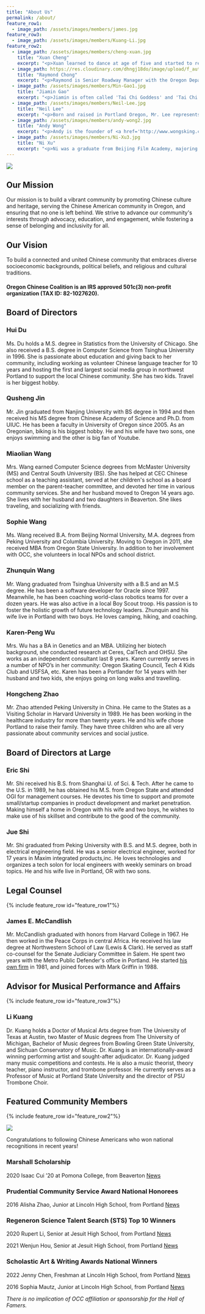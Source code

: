 ```yaml
---
title: "About Us"
permalink: /about/
feature_row1:
  - image_path: /assets/images/members/james.jpg
feature_row3:
  - image_path: /assets/images/members/Kuang-Li.jpg
feature_row2:
  - image_path: /assets/images/members/cheng-xuan.jpg
    title: "Xuan Cheng"
    excerpt: "<p>Xuan learned to dance at age of five and started to receive medals in many major ballet competitions from 2004, including Shanghai and New York International Ballet Competitions. She was the Gold medalist at 2006 National Taoli Cup Dance Competition in China.</p><p>Xuan performed in over 20 countries throughout Europe, Asia and North America. She joined Oregon Ballet Theatre as its  female principal dancer in 2011.</p><p>She co-founded <a href='http://oiballet.org/ac/'>Oregon International Ballet Academy</a>, where she shares her experience and passion to young dancers.</p>"
  - image_path: https://res.cloudinary.com/dhngj18do/image/upload/f_auto,q_auto/v1/images/activities/talk_raymond_chong1_ra1nmzabzaep4ftfnu8b
    title: "Raymond Chong"
    excerpt: "<p>Raymond is Senior Roadway Manager with the Oregon Department of Transportation at Portland in Oregon. He is responsible for preliminary engineering of transportation improvement projects in Portland metro region.</p><p>Born and raised in Los Angeles, Raymond is 6th generation Chinese American, with family roots in America extending back to California Gold Rush (1849 to 1855), Transcontinental Railroad (1865 to 1869), Boston Chinatown (1892 to 1926), Cambridge Imperial Restaurant (1923 to 1936), and Kubla Khan Theater Restaurant (1946 to 1950).</p>"
  - image_path: /assets/images/members/Min-Gao1.jpg
    title: "Jiamin Gao"
    excerpt: "<p>Jiamin is often called 'Tai Chi Goddess' and 'Tai Chi Queen' in sports magazines. From 1989 to 1998, she was awarded numerous titles including ‘World Wushu Championship’. She won a total of 32 gold medals during the period. She is the first grand slam in world series and so far no one has ever gone beyond what she had achieved.</p><p>In 2016, during 'the Second World Tai Chi Chuan' in Warsaw, Poland, Jiamin was the United States team coach and deputy leader.</p><p>She is running <a href='http://www.uswushu.com/'>U.S. Wushu Center</a> in NW Portland.</p>"
  - image_path: /assets/images/members/Neil-Lee.jpg
    title: "Neil Lee"
    excerpt: "<p>Born and raised in Portland Oregon, Mr. Lee represents the American born Chinese community. An Architect by profession, he owns and operates <a href='http://www.leekainc.com/'>LEEKA Architecture and Planning</a>. Mr. Lee is also very active in the Chinese Community. He is currently holding the leadership positions in various Chinese organizations including CCBA, Bing Kong Tong Association, and Lee's Association. Mr. Lee is committed to improving and uniting our Chinese community through collaboration and cooperation despite language, political, and geographic barriers.</p>"
  - image_path: /assets/images/members/andy-wong2.jpg
    title: "Andy Wong"
    excerpt: "<p>Andy is the founder of <a href='http://www.wongsking.com/'>Wong's King Seafood Restaurant</a> in Portland, Oregon. He has a very long list of titles, including World Master Chef, China’s Golden Chef, Honorable Chairman of International Chef Association in France, The Top Entrepreneurs in China, Visiting Professor in Fujian Chef College, and member of China’s All-Star Chefs.</p><p>The Restaurant received many awards over the years, in particular, named as “Top 100 Chinese Restaurant in the U.S.A” for 4 years in a row. It is one of the most popular places to host community events.</p>"
  - image_path: /assets/images/members/Ni-Xu3.jpg
    title: "Ni Xu"
    excerpt: "<p>Ni was a graduate from Beijing Film Academy, majoring in film script writing.  He had an extensive experience in the film industry, working as a screenwriter, photographer, documentary and film director.</p><p>In 2012, Ni and his family came to the United States, eventually settled in Portland, hoping to do their part to record the revival of the Chinese community in Portland.</p><p>Ni’s wife, Faye, is a marketing guru, who was directly responsible for directing Portland Chinatown Saturday Performance series.</p>"
---
```

![](https://res.cloudinary.com/dhngj18do/image/upload/f_auto,q_auto/v1/images/bbe6f25c77ca030fbcd56311dbff79de)

## Our Mission

Our mission is to build a vibrant community by promoting Chinese culture and heritage, serving the Chinese American community in Oregon, and ensuring that no one is left behind. We strive to advance our community's interests through advocacy, education, and engagement, while fostering a sense of belonging and inclusivity for all. 

## Our Vision

To build a connected and united Chinese community that embraces diverse socioeconomic backgrounds, political beliefs, and religious and cultural traditions.

#### Oregon Chinese Coalition is an IRS approved 501c(3) non-profit organization (TAX ID: 82-1027620).

## Board of Directors

### Hui Du

Ms. Du holds a M.S. degree in Statistics from the University of Chicago. She also received a B.S. degree in Computer Science from Tsinghua University in 1996. She is passionate about education and giving back to her community, including working as volunteer Chinese language teacher for 10 years and hosting the first and largest social media group in northwest Portland to support the local Chinese community. She has two kids. Travel is her biggest hobby.

### Qusheng Jin

Mr. Jin graduated from Nanjing University with BS degree in 1994 and then received his MS degree from Chinese Academy of Science and Ph.D. from UIUC. He has been a faculty in University of Oregon since 2005. As an Oregonian, biking is his biggest hobby. He and his wife have two sons, one enjoys swimming and the other is big fan of Youtube.

### Miaolian Wang

Mrs. Wang earned Computer Science degrees from McMaster University (MS) and Central South University (BS).  She has helped at CEC Chinese school as a teaching assistant, served at her children's school as a board member on the parent-teacher committee, and devoted her time in various community services.  She and her husband moved to Oregon 14 years ago.  She lives with her husband and two daughters in Beaverton.  She likes traveling, and socializing with friends.

### Sophie Wang

Ms. Wang received B.A. from Beijing Normal University, M.A. degrees from Peking University and Columbia University. Moving to Oregon in 2011, she received MBA from Oregon State University. In addition to her involvement with OCC, she volunteers in local NPOs and school district.   

### Zhunquin Wang

Mr. Wang graduated from Tsinghua University with a B.S and an M.S degree.  He has been a software developer for Oracle since 1997.  Meanwhile, he has been coaching world-class robotics teams for over a dozen years. He was also active in a local Boy Scout troop. His passion is to foster the holistic growth of future technology leaders.  Zhunquin and his wife live in Portland with two boys.  He loves camping, hiking, and coaching.

### Karen-Peng Wu

Mrs. Wu has a BA in Genetics and an MBA. Utilizing her biotech background, she conducted research at Ceres, CalTech and OHSU. She works as an independent consultant last 8 years. Karen currently serves in a number of NPO’s in her community: Oregon Skating Council, Tech 4 Kids Club and USFSA, etc. Karen has been a Portlander for 14 years with her husband and two kids, she enjoys going on long walks and travelling.

### Hongcheng Zhao

Mr. Zhao attended Peking University in China. He came to the States as a Visiting Scholar in Harvard University in 1989. He has been working in the healthcare industry for more than twenty years. He and his wife chose Portland to raise their family. They have three children who are all very passionate about community services and social justice.

## Board of Directors at Large

### Eric Shi

Mr. Shi received his B.S. from Shanghai U. of Sci. & Tech. After he came to the U.S. in 1989, he has obtained his M.S. from Oregon State and attended OGI for management courses. He devotes his time to support and promote small/startup companies in product development and market penetration. Making himself a home in Oregon with his wife and two boys, he wishes to make use of his skillset and contribute to the good of the community.

### Jue Shi

Mr. Shi graduated from Peking University with B.S. and M.S. degree, both in electrical engineering field. He was a senior electrical engineer, worked for 17 years in Maxim integrated products,inc. He loves technologies and organizes a tech solon for local engineers with weekly seminars on broad topics. He and his wife live in Portland, OR with two sons.


## Legal Counsel

{% include feature_row id="feature_row1"%}

### James E. McCandlish

Mr. McCandlish graduated with honors from Harvard College in 1967. He then worked in the Peace Corps in central Africa. He received his law degree at Northwestern School of Law (Lewis & Clark). He served as staff co-counsel for the Senate Judiciary Committee in Salem. He spent two years with the Metro Public Defender's office in Portland. He started [his own firm](http://griffinandmccandlish.com) in 1981, and joined forces with Mark Griffin in 1988.

## Advisor for Musical Performance and Affairs

{% include feature_row id="feature_row3"%}

### Li Kuang

Dr. Kuang holds a Doctor of Musical Arts degree from The University of Texas at Austin, two Master of Music degrees from The University of Michigan, Bachelor of Music degrees from Bowling Green State University, and Sichuan Conservatory of Music. Dr. Kuang is an internationally-award winning performing artist and sought-after adjudicator. Dr. Kuang judged many music competitions and contests. He is also a music theorist, theory teacher, piano instructor, and trombone professor. He currently serves as a Professor of Music at Portland State University and the director of PSU Trombone Choir.

## Featured Community Members

{% include feature_row id="feature_row2"%}

![](https://res.cloudinary.com/dhngj18do/image/upload/f_auto,q_auto/v1/images/logo/oaarg1kffmrs0wyx3yrb)

Congratulations to following Chinese Americans who won national recognitions in recent years!

### Marshall Scholarship

2020 Isaac Cui ’20 at Pomona College, from Beaverton [News](https://www.pomona.edu/news/2019/12/09-isaac-cui-20-awarded-prestigious-marshall-scholarship-study-uk)

### Prudential Community Service Award National Honorees

2016 Alisha Zhao, Junior at Lincoln High School, from Portland [News](https://spirit.prudential.com/honoree/2016/or/alisha-zhao)

### Regeneron Science Talent Search (STS) Top 10 Winners

2020 Rupert Li, Senior at Jesuit High School, from Portland [News](https://www.societyforscience.org/press-release/virtual-regeneron-science-talent-search-2020-winners/)

2021 Wenjun Hou, Senior at Jesuit High School, from Portland [News](https://www.prnewswire.com/news-releases/teen-scientists-win-1-8-million-at-virtual-regeneron-science-talent-search-2021-for-remarkable-research-on-infinite-matching-algorithms-machine-learning-to-evaluate-new-medicines-and-water-filtration-301249747.html)

### Scholastic Art & Writing Awards National Winners

2022 Jenny Chen, Freshman at Lincoln High School, from Portland [News](https://newsroom.artandwriting.org/2022/05/31/best-of-the-best-meet-the-2022-best-in-grade-award-winners/)

2016 Sophia Mautz, Junior at Lincoln High School, from Portland [News](https://oomscholasticblog.com/post/scholastic-art-writing-awards-2016-national-winners-announced)

*There is no implication of OCC affiliation or sponsorship for the Hall of Famers.*
